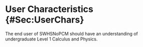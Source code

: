 # User Characteristics {#Sec:UserChars}

The end user of SWHSNoPCM should have an understanding of undergraduate Level 1 Calculus and Physics.
